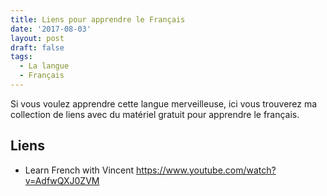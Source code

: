 ```yaml
---
title: Liens pour apprendre le Français
date: '2017-08-03'
layout: post
draft: false
tags:
  - La langue
  - Français
---
```


Si vous voulez apprendre cette langue merveilleuse, ici vous trouverez ma collection de liens avec du matériel gratuit pour apprendre le français.

## Liens

 - Learn French with Vincent
    https://www.youtube.com/watch?v=AdfwQXJ0ZVM
